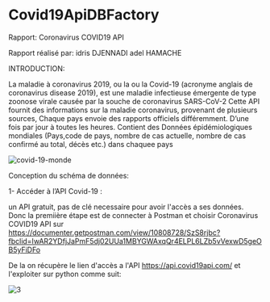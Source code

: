 # Covid19ApiDBFactory

Rapport: Coronavirus COVID19 API

Rapport réalisé par:
idris DJENNADI
adel HAMACHE

INTRODUCTION:

La maladie à coronavirus 2019, ou la ou la Covid-19 (acronyme anglais de coronavirus disease 2019), est une maladie infectieuse émergente de type zoonose virale causée par la souche de coronavirus SARS-CoV-2
Cette API fournit des informations sur la maladie coronavirus, provenant de plusieurs sources, Chaque pays envoie des rapports officiels différemment. D’une fois par jour à toutes les heures. 
Contient des Données épidémiologiques mondiales (Pays,code de pays, nombre de cas actuelle, nombre de cas confirmé au total, décès etc.) dans chaquee pays

![covid-19-monde](https://user-images.githubusercontent.com/75087474/103657336-12795000-4f6a-11eb-9da3-023bccd44d42.jpg)


Conception du schéma de données:

1- Accéder à l’API Covid-19 :

un API gratuit, pas de clé necessaire pour avoir l'accès a ses données.
Donc la premiière étape est de connecter à Postman et choisir Coronavirus COVID19 API sur https://documenter.getpostman.com/view/10808728/SzS8rjbc?fbclid=IwAR2YDfjJaPmF5dj02UUa1MBYGWAxqQr4ELPL6LZb5vVexwD5geOB5yFiDFo 

De la on récupère le lien d'accès a l'API https://api.covid19api.com/ et l'exploiter sur python comme suit: 

![3](https://user-images.githubusercontent.com/75087474/103660210-a13b9c00-4f6d-11eb-81e9-e059753594f2.PNG)

